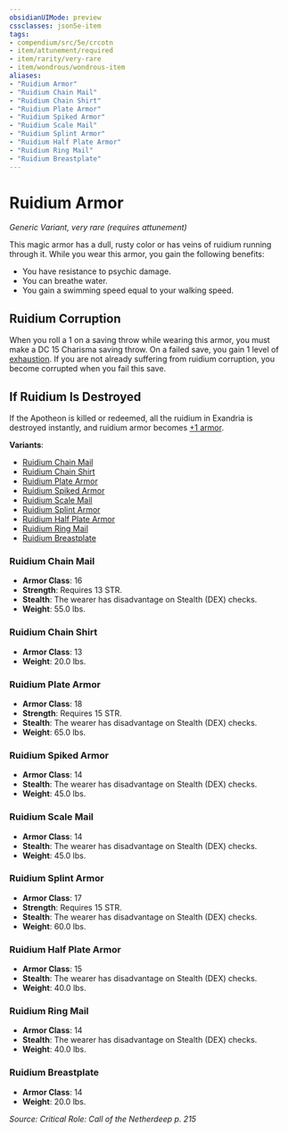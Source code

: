 ```yaml
---
obsidianUIMode: preview
cssclasses: json5e-item
tags:
- compendium/src/5e/crcotn
- item/attunement/required
- item/rarity/very-rare
- item/wondrous/wondrous-item
aliases: 
- "Ruidium Armor"
- "Ruidium Chain Mail"
- "Ruidium Chain Shirt"
- "Ruidium Plate Armor"
- "Ruidium Spiked Armor"
- "Ruidium Scale Mail"
- "Ruidium Splint Armor"
- "Ruidium Half Plate Armor"
- "Ruidium Ring Mail"
- "Ruidium Breastplate"
---
```

# Ruidium Armor
*Generic Variant, very rare (requires attunement)*  


This magic armor has a dull, rusty color or has veins of ruidium running through it. While you wear this armor, you gain the following benefits:

- You have resistance to psychic damage.  
- You can breathe water.  
- You gain a swimming speed equal to your walking speed.  

## Ruidium Corruption

When you roll a 1 on a saving throw while wearing this armor, you must make a DC 15 Charisma saving throw. On a failed save, you gain 1 level of [exhaustion](/Systems/5e/rules/conditions.md#exhaustion). If you are not already suffering from ruidium corruption, you become corrupted when you fail this save.

## If Ruidium Is Destroyed

If the Apotheon is killed or redeemed, all the ruidium in Exandria is destroyed instantly, and ruidium armor becomes [+1 armor](/Systems/5e/items/1-armor.md).

**Variants**:
- [Ruidium Chain Mail](#Ruidium%20Chain%20Mail)
- [Ruidium Chain Shirt](#Ruidium%20Chain%20Shirt)
- [Ruidium Plate Armor](#Ruidium%20Plate%20Armor)
- [Ruidium Spiked Armor](#Ruidium%20Spiked%20Armor)
- [Ruidium Scale Mail](#Ruidium%20Scale%20Mail)
- [Ruidium Splint Armor](#Ruidium%20Splint%20Armor)
- [Ruidium Half Plate Armor](#Ruidium%20Half%20Plate%20Armor)
- [Ruidium Ring Mail](#Ruidium%20Ring%20Mail)
- [Ruidium Breastplate](#Ruidium%20Breastplate)

### Ruidium Chain Mail

- **Armor Class**: 16
- **Strength**: Requires 13 STR.
- **Stealth**: The wearer has disadvantage on Stealth (DEX) checks.
- **Weight**: 55.0 lbs.

### Ruidium Chain Shirt

- **Armor Class**: 13
- **Weight**: 20.0 lbs.

### Ruidium Plate Armor

- **Armor Class**: 18
- **Strength**: Requires 15 STR.
- **Stealth**: The wearer has disadvantage on Stealth (DEX) checks.
- **Weight**: 65.0 lbs.

### Ruidium Spiked Armor

- **Armor Class**: 14
- **Stealth**: The wearer has disadvantage on Stealth (DEX) checks.
- **Weight**: 45.0 lbs.

### Ruidium Scale Mail

- **Armor Class**: 14
- **Stealth**: The wearer has disadvantage on Stealth (DEX) checks.
- **Weight**: 45.0 lbs.

### Ruidium Splint Armor

- **Armor Class**: 17
- **Strength**: Requires 15 STR.
- **Stealth**: The wearer has disadvantage on Stealth (DEX) checks.
- **Weight**: 60.0 lbs.

### Ruidium Half Plate Armor

- **Armor Class**: 15
- **Stealth**: The wearer has disadvantage on Stealth (DEX) checks.
- **Weight**: 40.0 lbs.

### Ruidium Ring Mail

- **Armor Class**: 14
- **Stealth**: The wearer has disadvantage on Stealth (DEX) checks.
- **Weight**: 40.0 lbs.

### Ruidium Breastplate

- **Armor Class**: 14
- **Weight**: 20.0 lbs.


*Source: Critical Role: Call of the Netherdeep p. 215*